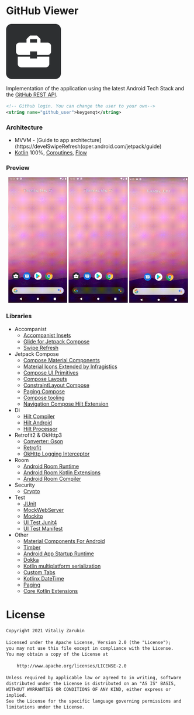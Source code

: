 GitHub Viewer
===================

![picture](data/preview.png)

Implementation of the application using the latest Android Tech Stack and the [GitHub REST API](https://docs.github.com/en/rest).

```xml
<!-- Github login. You can change the user to your own-->
<string name="github_user">keygenqt</string>
```

### Architecture

* MVVM - [Guide to app architecture](https://develSwipeRefresh(oper.android.com/jetpack/guide)
* [Kotlin](https://kotlinlang.org/) 100%, [Coroutines](https://github.com/Kotlin/kotlinx.coroutines),
  [Flow](https://kotlinlang.org/docs/flow.html)

### Preview
<p align="center">
<img src="data/vokoscreen-2021-05-27_10-53-31.gif" width="32%"/>
<img src="data/vokoscreen-2021-05-27_10-50-27.gif" width="32%"/>
<img src="data/vokoscreen-2021-06-01_16-25-26.gif" width="32%"/>
</p>

### Libraries

* Accompanist
    * [Accompanist Insets](https://google.github.io/accompanist/insets/)
    * [Glide for Jetpack Compose](https://google.github.io/accompanist/glide/)
    * [Swipe Refresh](https://google.github.io/accompanist/swiperefresh/)
* Jetpack Compose
    * [Compose Material Components](https://mvnrepository.com/artifact/androidx.compose.material/material)
    * [Material Icons Extended by Infragistics](https://github.com/IgniteUI/material-icons-extended)
    * [Compose UI Primitives](https://developer.android.com/jetpack/androidx/releases/compose-ui)
    * [Compose Layouts](https://mvnrepository.com/artifact/androidx.compose.foundation/foundation-layout)
    * [ConstraintLayout Compose](https://developer.android.com/jetpack/androidx/releases/constraintlayout)
    * [Paging Compose](https://developer.android.com/jetpack/androidx/releases/paging)
    * [Compose tooling](https://developer.android.com/jetpack/compose/tooling)
    * [Navigation Compose Hilt Extension](https://mvnrepository.com/artifact/androidx.hilt/hilt-navigation-compose)
* Di
    * [Hilt Compiler](https://developer.android.com/training/dependency-injection/hilt-jetpack#workmanager)
    * [Hilt Android](https://mvnrepository.com/artifact/com.google.dagger/hilt-android)
    * [Hilt Processor](https://mvnrepository.com/artifact/com.google.dagger/hilt-compiler)
* Retrofit2 & OkHttp3
    * [Converter: Gson](https://mvnrepository.com/artifact/com.squareup.retrofit2/converter-gson)
    * [Retrofit](https://mvnrepository.com/artifact/com.squareup.retrofit2/retrofit)
    * [OkHttp Logging Interceptor](https://mvnrepository.com/artifact/com.squareup.okhttp3/logging-interceptor)
* Room
    * [Android Room Runtime](https://mvnrepository.com/artifact/androidx.room/room-runtime)
    * [Android Room Kotlin Extensions](https://mvnrepository.com/artifact/androidx.room/room-ktx)
    * [Android Room Compiler](https://mvnrepository.com/artifact/androidx.room/room-compiler)
* Security
    * [Crypto](https://developer.android.com/jetpack/androidx/releases/security)
* Test
    * [JUnit](https://mvnrepository.com/artifact/junit/junit)
    * [MockWebServer](https://github.com/square/okhttp/tree/master/mockwebserver)
    * [Mockito](https://github.com/mockito/mockito)
    * [UI Test Junit4](https://developer.android.com/jetpack/compose/testing#setup)
    * [UI Test Manifest](https://developer.android.com/jetpack/compose/testing#setup)
* Other
    * [Material Components For Android](https://mvnrepository.com/artifact/com.google.android.material/material)
    * [Timber](https://mvnrepository.com/artifact/com.jakewharton.timber/timber)
    * [Android App Startup Runtime](https://mvnrepository.com/artifact/androidx.startup/startup-runtime)
    * [Dokka](https://github.com/Kotlin/dokka)
    * [Kotlin multiplatform serialization](https://github.com/Kotlin/kotlinx.serialization)
    * [Custom Tabs]( https://developer.chrome.com/docs/android/custom-tabs/overview/)
    * [Kotlinx DateTime](https://github.com/Kotlin/kotlinx-datetime)
    * [Paging](https://developer.android.com/jetpack/androidx/releases/paging)
    * [Core Kotlin Extensions](https://developer.android.com/kotlin/ktx#core)

# License

```
Copyright 2021 Vitaliy Zarubin

Licensed under the Apache License, Version 2.0 (the "License");
you may not use this file except in compliance with the License.
You may obtain a copy of the License at

    http://www.apache.org/licenses/LICENSE-2.0

Unless required by applicable law or agreed to in writing, software
distributed under the License is distributed on an "AS IS" BASIS,
WITHOUT WARRANTIES OR CONDITIONS OF ANY KIND, either express or implied.
See the License for the specific language governing permissions and
limitations under the License.
```